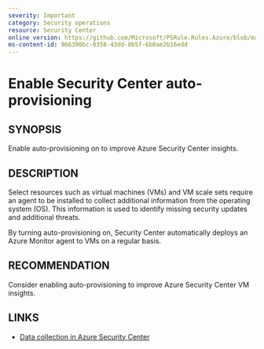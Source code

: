 ```yaml
---
severity: Important
category: Security operations
resource: Security Center
online version: https://github.com/Microsoft/PSRule.Rules.Azure/blob/main/docs/rules/en/Azure.SecurityCenter.Provisioning.md
ms-content-id: 966390bc-0358-43dd-8b5f-6b0ae2b16edd
---
```


# Enable Security Center auto-provisioning

## SYNOPSIS

Enable auto-provisioning on to improve Azure Security Center insights.

## DESCRIPTION

Select resources such as virtual machines (VMs) and VM scale sets require an agent to be installed to collect additional information from the operating system (OS).
This information is used to identify missing security updates and additional threats.

By turning auto-provisioning on, Security Center automatically deploys an Azure Monitor agent to VMs on a regular basis.

## RECOMMENDATION

Consider enabling auto-provisioning to improve Azure Security Center VM insights.

## LINKS

- [Data collection in Azure Security Center](https://docs.microsoft.com/en-us/azure/security-center/security-center-enable-data-collection)
